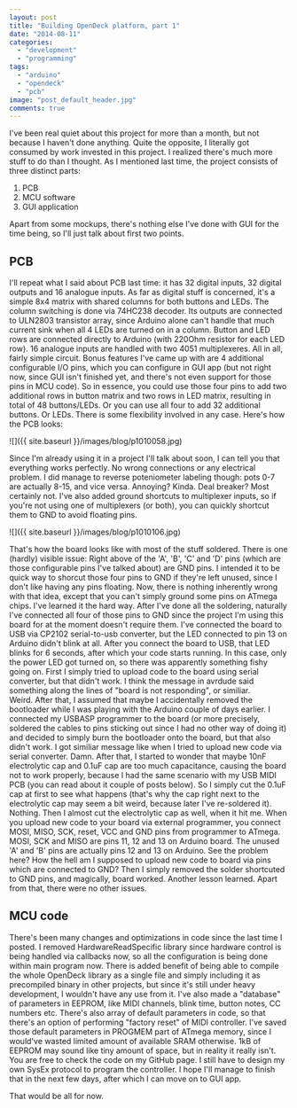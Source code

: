 ```yaml
---
layout: post
title: "Building OpenDeck platform, part 1"
date: "2014-08-11"
categories: 
  - "development"
  - "programming"
tags: 
  - "arduino"
  - "opendeck"
  - "pcb"
image: "post_default_header.jpg"
comments: true
---
```


I've been real quiet about this project for more than a month, but not because I haven't done anything. Quite the opposite, I literally got consumed by work invested in this project. I realized there's much more stuff to do than I thought. As I mentioned last time, the project consists of three distinct parts:

1. PCB
2. MCU software
3. GUI application

Apart from some mockups, there's nothing else I've done with GUI for the time being, so I'll just talk about first two points.

## PCB

I'll repeat what I said about PCB last time: it has 32 digital inputs, 32 digital outputs and 16 analogue inputs. As far as digital stuff is concerned, it's a simple 8x4 matrix with shared columns for both buttons and LEDs. The column switching is done via 74HC238 decoder. Its outputs are connected to ULN2803 transistor array, since Arduino alone can't handle that much current sink when all 4 LEDs are turned on in a column. Button and LED rows are connected directly to Arduino (with 220Ohm resistor for each LED row). 16 analogue inputs are handled with two 4051 multiplexeres. All in all, fairly simple circuit. Bonus features I've came up with are 4 additional configurable I/O pins, which you can configure in GUI app (but not right now, since GUI isn't finished yet, and there's not even support for those pins in MCU code). So in essence, you could use those four pins to add two additional rows in button matrix and two rows in LED matrix, resulting in total of 48 buttons/LEDs. Or you can use all four to add 32 additional buttons. Or LEDs. There is some flexibility involved in any case. Here's how the PCB looks:

![]({{ site.baseurl }}/images/blog/p1010058.jpg)

Since I'm already using it in a project I'll talk about soon, I can tell you that everything works perfectly. No wrong connections or any electrical problem. I did manage to reverse poteniometer labeling though: pots 0-7 are actually 8-15, and vice versa. Annoying? Kinda. Deal breaker? Most certainly not. I've also added ground shortcuts to multiplexer inputs, so if you're not using one of multiplexers (or both), you can quickly shortcut them to GND to avoid floating pins.

![]({{ site.baseurl }}/images/blog/p1010106.jpg)

That's how the board looks like with most of the stuff soldered. There is one (hardly) visible issue: Right above of the 'A', 'B', 'C' and 'D' pins (which are those configurable pins I've talked about) are GND pins. I intended it to be quick way to shorcut those four pins to GND if they're left unused, since I don't like having any pins floating. Now, there is nothing inherently wrong with that idea, except that you can't simply ground some pins on ATmega chips. I've learned it the hard way. After I've done all the soldering, naturally I've connected all four of those pins to GND since the project I'm using this board for at the moment doesn't require them. I've connected the board to USB via CP2102 serial-to-usb converter, but the LED connected to pin 13 on Arduino didn't blink at all. After you connect the board to USB, that LED blinks for 6 seconds, after which your code starts running. In this case, only the power LED got turned on, so there was apparently something fishy going on. First I simply tried to upload code to the board using serial converter, but that didn't work. I think the message in avrdude said something along the lines of "board is not responding", or similiar. Weird. After that, I assumed that maybe I accidentally removed the bootloader while I was playing with the Arduino couple of days earlier. I connected my USBASP programmer to the board (or more precisely, soldered the cables to pins sticking out since I had no other way of doing it) and decided to simply burn the bootloader onto the board, but that also didn't work. I got similiar message like when I tried to upload new code via serial converter. Damn. After that, I started to wonder that maybe 10nF electrolytic cap and 0.1uF cap are too much capacitance, causing the board not to work properly, because I had the same scenario with my USB MIDI PCB (you can read about it couple of posts below). So I simply cut the 0.1uF cap at first to see what happens (that's why the cap right next to the electrolytic cap may seem a bit weird, because later I've re-soldered it). Nothing. Then I almost cut the electrolytic cap as well, when it hit me. When you upload new code to your board via external programmer, you connect MOSI, MISO, SCK, reset, VCC and GND pins from programmer to ATmega. MOSI, SCK and MISO are pins 11, 12 and 13 on Arduino board. The unused 'A' and 'B' pins are actually pins 12 and 13 on Arduino. See the problem here? How the hell am I supposed to upload new code to board via pins which are connected to GND? Then I simply removed the solder shortcuted to GND pins, and magically, board worked. Another lesson learned. Apart from that, there were no other issues.

## MCU code

There's been many changes and optimizations in code since the last time I posted. I removed HardwareReadSpecific library since hardware control is being handled via callbacks now, so all the configuration is being done within main program now. There is added benefit of being able to compile the whole OpenDeck library as a single file and simply including it as precompiled binary in other projects, but since it's still under heavy development, I wouldn't have any use from it. I've also made a "database" of parameters in EEPROM, like MIDI channels, blink time, button notes, CC numbers etc. There's also array of default parameters in code, so that there's an option of performing "factory reset" of MIDI controller. I've saved those default parameters in PROGMEM part of ATmega memory, since I would've wasted limited amount of available SRAM otherwise. 1kB of EEPROM may sound like tiny amount of space, but in reality it really isn't. You are free to check the code on my GitHub page. I still have to design my own SysEx protocol to program the controller. I hope I'll manage to finish that in the next few days, after which I can move on to GUI app.

That would be all for now.
